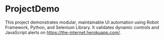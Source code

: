 # ProjectDemo
This project demonstrates modular, maintainable UI automation using Robot Framework, Python, and Selenium Library. It validates dynamic controls and JavaScript alerts on https://the-internet.herokuapp.com/.
